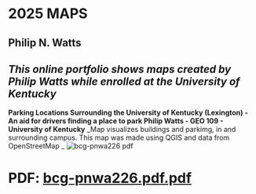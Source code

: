 # 2025 MAPS
## **Philip N. Watts**
## _This online portfolio shows maps created by Philip Watts while enrolled at the University of Kentucky_

**Parking Locations Surrounding the University of Kentucky (Lexington) - An aid for drivers finding a place to park
Philip Watts - GEO 109 - University of Kentucky**
_Map visualizes buildings and parkimg, in and surrounding campus. This map was made using QGIS and data from OpenStreetMap _
![bcg-pnwa226 pdf](https://github.com/user-attachments/assets/a8adb11d-47ee-4040-a530-83cd4d95c1ec)
# PDF: [bcg-pnwa226.pdf.pdf](https://github.com/user-attachments/files/19693306/bcg-pnwa226.pdf.pdf)


